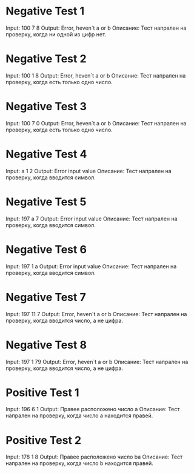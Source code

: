 # Negative Test 1 
Input: 100 7 8
Output: Error, heven`t a or b
Описание: Тест напрален на проверку, когда ни одной из цифр нет.

# Negative Test 2
Input: 100 1 8
Output: Error, heven`t a or b
Описание: Тест напрален на проверку, когда есть только одно число.

# Negative Test 3
Input: 100 7 0
Output: Error, heven`t a or b
Описание: Тест напрален на проверку, когда есть только одно число.

# Negative Test 4
Input: a 1 2
Output: Error input value
Описание: Тест напрален на проверку, когда вводится символ.

# Negative Test 5
Input: 197 a 7
Output: Error input value
Описание: Тест напрален на проверку, когда вводится символ.

# Negative Test 6
Input: 197 1 a
Output: Error input value
Описание: Тест напрален на проверку, когда вводится символ.

# Negative Test 7
Input: 197 11 7
Output: Error, heven`t a or b
Описание: Тест напрален на проверку, когда вводится число, а не цифра.

# Negative Test 8
Input: 197 1 79
Output: Error, heven`t a or b
Описание: Тест напрален на проверку, когда вводится число, а не цифра.

# Positive Test 1
Input: 196 6 1
Output: Правее расположено число a
Описание: Тест напрален на проверку, когда число а находится правей.

# Positive Test 2
Input: 178 1 8
Output: Правее расположено число ba
Описание: Тест напрален на проверку, когда число b находится правей.
